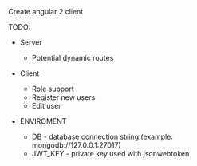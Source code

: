 Create angular 2 client

TODO:
* Server
    * Potential dynamic routes
* Client
    * Role support
    * Register new users
    * Edit user

* ENVIROMENT
    * DB - database connection string (example: mongodb://127.0.0.1:27017)
    * JWT_KEY - private key used with jsonwebtoken